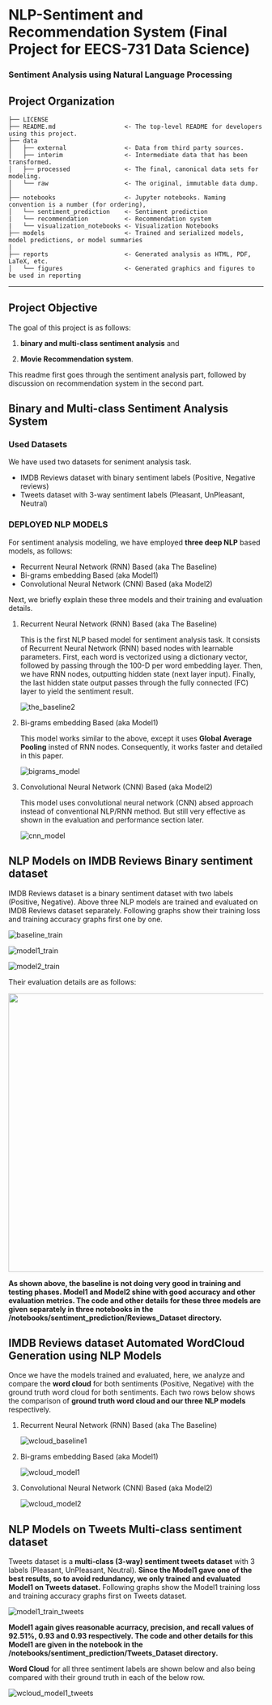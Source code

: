 # NLP-Sentiment and Recommendation System (Final Project for EECS-731 Data Science)

### Sentiment Analysis using Natural Language Processing

Project Organization
------------

    ├── LICENSE
    ├── README.md                   <- The top-level README for developers using this project.
    ├── data
    │   ├── external                <- Data from third party sources.
    │   ├── interim                 <- Intermediate data that has been transformed.
    │   ├── processed               <- The final, canonical data sets for modeling.
    │   └── raw                     <- The original, immutable data dump.
    │
    ├── notebooks                   <- Jupyter notebooks. Naming convention is a number (for ordering),
    │   └── sentiment_prediction    <- Sentiment prediction
    |   └── recommendation          <- Recommendation system
    |   └── visualization_notebooks <- Visualization Notebooks
    ├── models                      <- Trained and serialized models, model predictions, or model summaries
    |   
    ├── reports                     <- Generated analysis as HTML, PDF, LaTeX, etc.
    │   └── figures                 <- Generated graphics and figures to be used in reporting

--------


Project Objective
------------

The goal of this project is as follows:

1) **binary and multi-class sentiment analysis** and 

2) **Movie Recommendation system**.

This readme first goes through the sentiment analysis part, followed by discussion on recommendation system in the second part.

Binary and Multi-class Sentiment Analysis System
------------

### Used Datasets

We have used two datasets for seniment analysis task. 

<ul>
<li>IMDB Reviews dataset with binary sentiment labels (Positive, Negative reviews)</li>
<li>Tweets dataset with 3-way sentiment labels (Pleasant, UnPleasant, Neutral)</li>
</ul>

### DEPLOYED NLP MODELS

For sentiment analysis modeling, we have employed **three deep NLP** based models, as follows:

<ul>
<li>Recurrent Neural Network (RNN) Based (aka The Baseline)</li>
<li>Bi-grams embedding Based (aka Model1)</li>
<li>Convolutional Neural Network (CNN) Based (aka Model2)</li>
</ul>


Next, we briefly explain these three models and their training and evaluation details.
<ol>
<li> Recurrent Neural Network (RNN) Based (aka The Baseline) </li>

This is the first NLP based model for sentiment analysis task. It consists of Recurrent Neural Network (RNN) based nodes with learnable parameters. First, each word is vectorized using a dictionary vector, followed by passing through the 100-D per word embedding layer. Then, we have RNN nodes, outputting hidden state (next layer input). Finally, the last hidden state output passes through the fully connected (FC) layer to yield the sentiment result.

![the_baseline2](figs/the_baseline2.png)



<li> Bi-grams embedding Based (aka Model1) </li>

This model works similar to the above, except it uses **Global Average Pooling** insted of RNN nodes. Consequently, it works faster and detailed in this paper.

![bigrams_model](figs/bigrams_model.png)


<li> Convolutional Neural Network (CNN) Based (aka Model2) </li>

This model uses convolutional neural network (CNN) absed approach instead of conventional NLP/RNN method. But still very effective as shown in the evaluation and performance section later.

![cnn_model](figs/cnn_model.png)
</ol>

NLP Models on IMDB Reviews Binary sentiment dataset
------------

IMDB Reviews dataset is a binary sentiment dataset with two labels (Positive, Negative). Above three NLP models are trained and evaluated on IMDB Reviews dataset separately. Following graphs show their training loss and training accuracy graphs first one by one.


![baseline_train](figs/train_graphs/baseline_train.png)

![model1_train](figs/train_graphs/model1_train.png)

![model2_train](figs/train_graphs/model2_train.png)


Their evaluation details are as follows:

<img src="figs/train_graphs/eval_test.png" width="550">

**As shown above, the baseline is not doing very good in training and testing phases. Model1 and Model2 shine with good accuracy and other evaluation metrics. The code and other details for these three models are given separately in three notebooks in the /notebooks/sentiment_prediction/Reviews_Dataset directory.**

IMDB Reviews dataset Automated WordCloud Generation using NLP Models
------------

Once we have the models trained and evaluated, here, we analyze and compare the **word cloud** for both sentiments (Positive, Negative) with the ground truth word cloud for both sentiments. Each two rows below shows the comparison of **ground truth word cloud and our three NLP models** respectively.

<ol>
<li>Recurrent Neural Network (RNN) Based (aka The Baseline)</li>

![wcloud_baseline1](figs/wordclouds/wcloud_baseline1.png)


<li>Bi-grams embedding Based (aka Model1)</li>

![wcloud_model1](figs/wordclouds/wcloud_model1.png)


<li>Convolutional Neural Network (CNN) Based (aka Model2)</li>

![wcloud_model2](figs/wordclouds/wcloud_model2.png)
</ol>

NLP Models on Tweets Multi-class sentiment dataset
------------

Tweets dataset is a **multi-class (3-way) sentiment tweets dataset** with 3 labels (Pleasant, UnPleasant, Neutral). **Since the Model1 gave one of the best results, so to avoid redundancy, we only trained and evaluated Model1 on Tweets dataset.** Following graphs show the Model1 training loss and training accuracy graphs first on Tweets dataset.


![model1_train_tweets](figs/train_graphs/model1_train_tweets.png)


**Model1 again gives reasonable acurracy, precision, and recall values of 92.51%, 0.93 and 0.93 respectively. The code and other details for this Model1 are given in the notebook in the /notebooks/sentiment_prediction/Tweets_Dataset directory.**

**Word Cloud** for all three sentiment labels are shown below and also being compared with their ground truth in each of the below row.


![wcloud_model1_tweets](figs/wordclouds/wcloud_model1_tweets.png)








